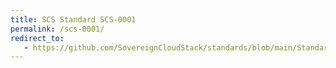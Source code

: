 ```yaml
---
title: SCS Standard SCS-0001
permalink: /scs-0001/
redirect_to:
   - https://github.com/SovereignCloudStack/standards/blob/main/Standards/scs-0001-v1-sovereign-cloud-standards.md
---
```

